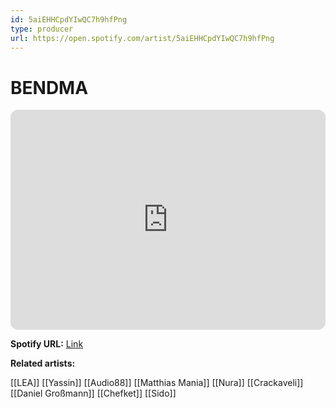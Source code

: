 ```yaml
---
id: 5aiEHHCpdYIwQC7h9hfPng
type: producer
url: https://open.spotify.com/artist/5aiEHHCpdYIwQC7h9hfPng
---
```

# BENDMA

<iframe style="border-radius:12px" src="https://open.spotify.com/embed/artist/5aiEHHCpdYIwQC7h9hfPng" width="100%" height="352" frameBorder="0" allowfullscreen="" allow="autoplay; clipboard-write; encrypted-media; fullscreen; picture-in-picture" loading="lazy"></iframe>

**Spotify URL:** [Link](https://open.spotify.com/artist/5aiEHHCpdYIwQC7h9hfPng)

**Related artists:**

[[LEA]]
[[Yassin]]
[[Audio88]]
[[Matthias Mania]]
[[Nura]]
[[Crackaveli]]
[[Daniel Großmann]]
[[Chefket]]
[[Sido]]
